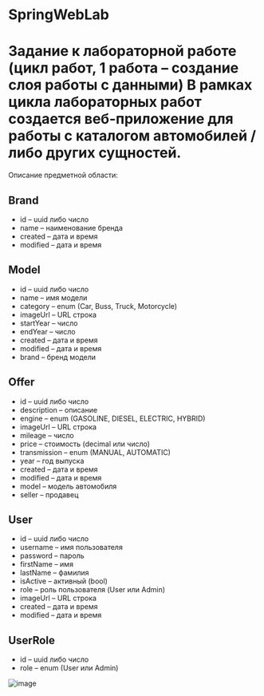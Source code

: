 # SpringWebLab
Задание к лабораторной работе (цикл работ, 1 работа – создание слоя работы с данными)
В рамках цикла лабораторных работ создается веб-приложение для работы с каталогом автомобилей / либо других сущностей.
==
Описание предметной области:
## Brand
*	id – uuid либо число
*	name – наименование бренда
*	created – дата и время
*	modified – дата и время

## Model
*	id – uuid либо число
*	name – имя модели
*	category – enum (Car, Buss, Truck, Motorcycle)
*	imageUrl – URL строка 
*	startYear – число
*	endYear – число 
*	created – дата и время
*	modified – дата и время
*	brand – бренд модели

## Offer
*	id – uuid либо число
*	description – описание
*	engine – enum (GASOLINE, DIESEL, ELECTRIC, HYBRID)
*	imageUrl – URL строка 
*	mileage – число 
*	price – стоимость (decimal или число) 
*	transmission – enum (MANUAL, AUTOMATIC)
*	year – год выпуска 
*	created – дата и время
*	modified – дата и время
*	model – модель автомобиля 
*	seller – продавец

## User
*	id – uuid либо число
*	username –  имя пользователя
*	password – пароль
*	firstName –  имя
*	lastName –  фамилия
*	isActive – активный (bool)
*	role –  роль пользователя (User или Admin)
*	imageUrl – URL строка
*	created – дата и время
*	modified – дата и время



## UserRole
*	id – uuid либо число
*	role –  enum (User или Admin)

![image](https://github.com/Recwayer/SpringWebLab/assets/95271934/79a20134-2c8e-4f6f-accd-efa91991fff7)


